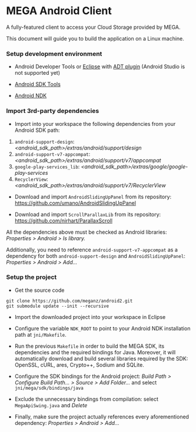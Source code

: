 MEGA Android Client
================

A fully-featured client to access your Cloud Storage provided by MEGA.

This document will guide you to build the application on a Linux machine.

### Setup development environment

* Android Developer Tools or [Eclipse](https://www.eclipse.org/downloads/) with [ADT plugin](https://marketplace.eclipse.org/content/android-development-tools-eclipse) (Android Studio is not supported yet)

* [Android SDK Tools](http://developer.android.com/intl/es/sdk/index.html#Other)

* [Android NDK](http://developer.android.com/intl/es/ndk/downloads/index.html)

### Import 3rd-party dependencies

* Import into your workspace the following dependencies from your Android SDK path:

1. `android-support-design`: _\<android_sdk_path\>/extras/android/support/design_
2. `android-support-v7-appcompat`: _\<android_sdk_path\>/extras/android/support/v7/appcompat_
3. `google-play-services_lib`: _\<android_sdk_path\>/extras/google/google-play-services_
4. `RecyclerView`: _\<android_sdk_path\>/extras/android/support/v7/RecyclerView_

* Download and import `AndroidSlidingUpPanel` from its repository: https://github.com/umano/AndroidSlidingUpPanel

* Download and import `ScrollParallaxLib` from its repository: https://github.com/nirhart/ParallaxScroll

All the dependencies above must be checked as Android libraries: _Properties > Android > Is library._

Additionally, you need to reference `android-support-v7-appcompat` as a dependency for both `android-support-design` and `AndroidSlidingUpPanel`: _Properties > Android > Add..._


### Setup the project

* Get the source code

```
git clone https://github.com/meganz/android2.git
git submodule update --init --recursive
```

* Import the downloaded project into your workspace in Eclipse

* Configure the variable `NDK_ROOT` to point to your Android NDK installation path at `jni/Makefile`.

* Run the previous `Makefile` in order to build the MEGA SDK, its dependencies and the required bindings for Java. Moreover, it will automatically download and build several libraries required by the SDK: OpenSSL, cURL, ares, Crypto++, Sodium and SQLite.

* Configure the SDK bindings for the Android project: _Build Path > Configure Build Path... > Source > Add Folder..._ and select `jni/mega/sdk/bindings/java`

* Exclude the unnecessary bindings from compilation: select `MegaApiSwing.java` and _Delete_

* Finally, make sure the project actually references every aforementioned dependency: _Properties > Android > Add..._
